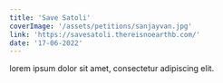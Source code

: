 ```yaml
---
title: 'Save Satoli'
coverImage: '/assets/petitions/sanjayvan.jpg'
link: 'https://savesatoli.thereisnoearthb.com/'
date: '17-06-2022'
---
```


lorem ipsum dolor sit amet, consectetur adipiscing elit.
